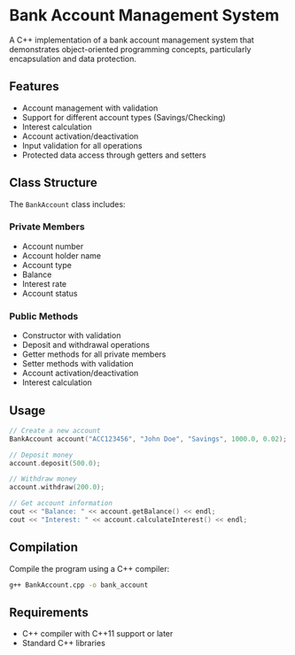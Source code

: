 # Bank Account Management System

A C++ implementation of a bank account management system that demonstrates object-oriented programming concepts, particularly encapsulation and data protection.

## Features

- Account management with validation
- Support for different account types (Savings/Checking)
- Interest calculation
- Account activation/deactivation
- Input validation for all operations
- Protected data access through getters and setters

## Class Structure

The `BankAccount` class includes:

### Private Members
- Account number
- Account holder name
- Account type
- Balance
- Interest rate
- Account status

### Public Methods
- Constructor with validation
- Deposit and withdrawal operations
- Getter methods for all private members
- Setter methods with validation
- Account activation/deactivation
- Interest calculation

## Usage

```cpp
// Create a new account
BankAccount account("ACC123456", "John Doe", "Savings", 1000.0, 0.02);

// Deposit money
account.deposit(500.0);

// Withdraw money
account.withdraw(200.0);

// Get account information
cout << "Balance: " << account.getBalance() << endl;
cout << "Interest: " << account.calculateInterest() << endl;
```

## Compilation

Compile the program using a C++ compiler:

```bash
g++ BankAccount.cpp -o bank_account
```

## Requirements

- C++ compiler with C++11 support or later
- Standard C++ libraries 